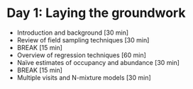 # Day 1: Laying the groundwork

- Introduction and background [30 min]
- Review of field sampling techniques [30 min]
- BREAK [15 min]
- Overview of regression techniques [60 min]
- Naïve estimates of occupancy and abundance [30 min]
- BREAK [15 min]
- Multiple visits and N-mixture models [30 min]
